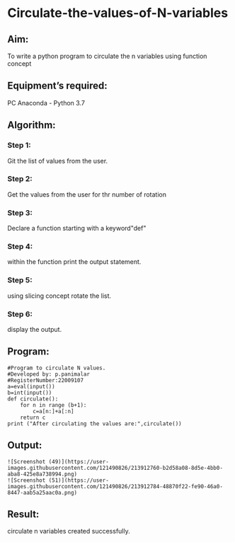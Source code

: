 # Circulate-the-values-of-N-variables
## Aim:
To write a python program to circulate the n variables using function concept
## Equipment’s required:
PC
Anaconda - Python 3.7
## Algorithm: 
### Step 1: 
Git the list of values from the user.
### Step 2:
Get the values from the user for thr number of rotation
### Step 3: 
Declare a function starting with a keyword"def"
### Step 4: 
within the function print the output statement.
### Step 5:
using slicing concept rotate the list.
### Step 6:
display the output.
## Program:
```
#Program to circulate N values.
#Developed by: p.panimalar
#RegisterNumber:22009107
a=eval(input())
b=int(input())
def circulate():
    for n in range (b+1):
        c=a[n:]+a[:n]
    return c
print ("After circulating the values are:",circulate())
```

## Output:
~~~
![Screenshot (49)](https://user-images.githubusercontent.com/121490826/213912760-b2d58a08-8d5e-4bb0-aba8-425e8a738994.png)
![Screenshot (51)](https://user-images.githubusercontent.com/121490826/213912784-48870f22-fe90-46a0-8447-aab5a25aac0a.png)
~~~



## Result:
circulate n variables created successfully.


